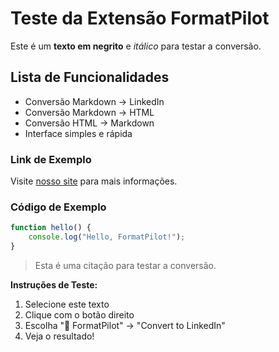 # Teste da Extensão FormatPilot

Este é um **texto em negrito** e *itálico* para testar a conversão.

## Lista de Funcionalidades

- Conversão Markdown → LinkedIn
- Conversão Markdown → HTML
- Conversão HTML → Markdown
- Interface simples e rápida

### Link de Exemplo

Visite [nosso site](https://github.com/rafa-mori/formatpilot) para mais informações.

### Código de Exemplo

```javascript
function hello() {
    console.log("Hello, FormatPilot!");
}
```

> Esta é uma citação para testar a conversão.

**Instruções de Teste:**

1. Selecione este texto
2. Clique com o botão direito
3. Escolha "🚀 FormatPilot" → "Convert to LinkedIn"
4. Veja o resultado!
